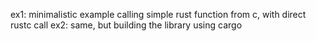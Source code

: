 ex1: minimalistic example calling simple rust function from c, with direct rustc call
ex2: same, but building the library using cargo
